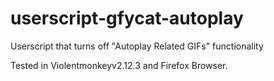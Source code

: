 # userscript-gfycat-autoplay

Userscript that turns off "Autoplay Related GIFs" functionality


Tested in Violentmonkeyv2.12.3 and Firefox Browser.
